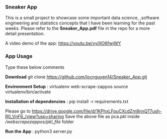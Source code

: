 ### Sneaker App
This is a small project to showcase some important data science, ,software engineering and statistics concepts that I have been learning for the past weeks. Please refer to the **Sneaker_App.pdf** file in the repo for a more detail presentation.

A video demo of the app: https://youtu.be/vyIXO6fwjWY

### App Usage
Type these below comments

**Download**
git clone https://github.com/locnguyen14/Sneaker_App.git

**Environment Setup** : 
virtualenv web-scrape-zappos
source virtualenv/bin/activate

**Installation of dependencies** :
pip install -r requirements.txt

Please go to https://drive.google.com/file/d/1KPhxLFpuCXcdZm8nnQT7ush-R0_VnF6_/view?usp=sharing
Save the above file as pca.pkl inside */webscrapezappos/pkl_file* folder

**Run the App** :
python3 server.py
